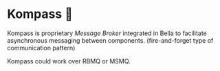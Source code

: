 # Kompass 🧭

Kompass is proprietary *Message Broker* integrated in Bella to facilitate asynchronous messaging between components. (fire-and-forget type of communication pattern)

Kompass could work over RBMQ or MSMQ.
